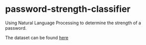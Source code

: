 # password-strength-classifier

Using Natural Language Processing to determine the strength of a password.

The dataset can be found [here](https://drive.google.com/drive/folders/1EOLGYqBFypqX1kyMZCp-VkXl-uYQrFZq?usp=sharing)
